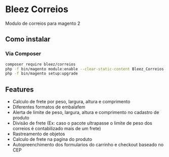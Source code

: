 # Bleez Correios

Modulo de correios para magento 2

## Como instalar

### Via Composer

```sh
composer require bleez/correios
php -f bin/magento module:enable --clear-static-content Bleez_Correios
php -f bin/magento setup:upgrade
```

## Features

* Calculo de frete por peso, largura, altura e comprimento
* Diferentes formatos de embalafem
* Alerta de limite de peso, largura, altura e comprimento no cadastro de produto
* Divisão de frete (Ex: caso o pacote ultrapasse o limite de peso dos correios é contabilizado mais de um frete)
* Rastreamento de objetos
* Calculo de frete na pagina do produto
* Autopreenchimento dos formularios do carrinho e checkout baseado no CEP
